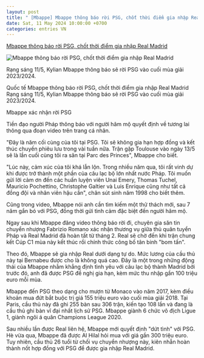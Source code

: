 ```yaml
---
layout: post
title: " [Mbappe] Mbappe thông báo rời PSG, chốt thời điểm gia nhập Real Madrid"
date: Sat, 11 May 2024 10:00:00 +0700
categories: entries VN
---
```

[Mbappe thông báo rời PSG, chốt thời điểm gia nhập Real Madrid](https://baohaiduong.vn/mbappe-thong-bao-roi-psg-chot-thoi-diem-gia-nhap-real-madrid-381334.html)

![Mbappe thông báo rời PSG, chốt thời điểm gia nhập Real Madrid](https://bhd.1cdn.vn/2024/05/11/cdn-i.vtcnews.vn-upload-2024-05-11-_mi-04222233.jpg)

Rạng sáng 11/5, Kylian Mbappe thông báo sẽ rời PSG vào cuối mùa giải 2023/2024.

Quốc tế Mbappe thông báo rời PSG, chốt thời điểm gia nhập Real Madrid Rạng sáng 11/5, Kylian Mbappe thông báo sẽ rời PSG vào cuối mùa giải 2023/2024.

Mbappe xác nhận rời PSG

Tiền đạo người Pháp thông báo với người hâm mộ quyết định về tương lai thông qua đoạn video trên trang cá nhân.

"Đây là năm cối cùng của tôi tại PSG. Tôi sẽ không gia hạn hợp đồng và kết thúc chuyến phiêu lưu trong vài tuần nữa. Trận gặp Toulouse vào ngày 13/5 sẽ là lần cuối cùng tôi ra sân tại Parc des Princes", Mbappe cho biết.

"Lúc này, cảm xúc của tôi khá lẫn lộn. Trong nhiều năm qua, tôi rất vinh dự khi được trở thành một phần của câu lạc bộ lớn nhất nước Pháp. Tôi muốn gửi lời cảm ơn đến các huấn luyện viên Unai Emery, Thomas Tuchel, Mauricio Pochettino, Christophe Galtier và Luis Enrique cũng như tất cả đồng đội và nhân viên hậu cần", chân sút sinh năm 1998 cho biết thêm.

Cũng trong video, Mbappe nói anh cần tìm kiếm một thử thách mới, sau 7 năm gắn bó với PSG, đồng thời gửi tình cảm đặc biệt đến người hâm mộ.

Ngay sau khi Mbappe đăng video thông báo rời đi, chuyên gia săn tin chuyển nhượng Fabrizio Romano xác nhận thương vụ giữa thủ quân tuyển Pháp và Real Madrid đã hoàn tất từ tháng 2. Real sẽ chờ đến khi trận chung kết Cúp C1 mùa này kết thúc rồi chính thức công bố tân binh "bom tấn".

Theo đó, Mbappe sẽ gia nhập Real dưới dạng tự do. Mức lương của cầu thủ này tại Bernabeu được cho là không quá cao. Đây là một trong những động thái của Mbappe nhằm khẳng định tình yêu với câu lạc bộ thành Madrid bởi trước đó, anh đã được PSG đề nghị gia hạn, kèm mức thu nhập gần 100 triệu euro mỗi mùa.

Mbappe đến PSG theo dạng cho mượn từ Monaco vào năm 2017, kèm điều khoản mua đứt bắt buộc trị giá 155 triệu euro vào cuối mùa giải 2018. Tại Paris, cầu thủ này đã ghi 255 bàn sau 306 trận, kiến tạo 108 lần và đang là cầu thủ ghi bàn vĩ đại nhất lịch sử PSG. Mbappe giành 6 chức vô địch Ligue 1, giành ngôi á quân Champions League 2020.

Sau nhiều lần được Real liên hệ, Mbappe mới quyết định "dứt tình" với PSG. Hè vừa qua, Mbappe đã được Al Hilal hỏi mua với giá gần 300 triệu euro. Tuy nhiên, cầu thủ 26 tuổi từ chối vụ chuyển nhượng này, kiên nhẫn hoàn thành nốt hợp đồng với PSG để được gia nhập Real Madrid.

